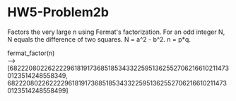 HW5-Problem2b
=============
Factors the very large n using Fermat's factorization. For an odd integer N, N equals the difference of two squares. N = a^2 - b^2. n = p*q.


fermat_factor(n)  
-->  [68222080226222296181917368518534332259513625527062166102114730123514248558349, 68222080226222296181917368518534332259513625527062166102114730123514248558499]
